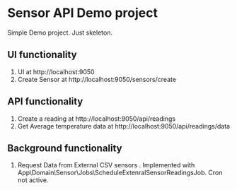 # Sensor API Demo project

Simple Demo project. Just skeleton.

## UI functionality
1. UI at http://localhost:9050
2. Create Sensor at http://localhost:9050/sensors/create

## API functionality
1. Create a reading at http://localhost:9050/api/readings
2. Get Average temperature data at http://localhost:9050/api/readings/data

## Background functionality

1. Request Data from External CSV sensors . Implemented with App\Domain\Sensor\Jobs\ScheduleExtenralSensorReadingsJob. Cron not active.
